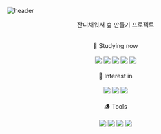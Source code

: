![header](https://capsule-render.vercel.app/api?type=transparent&fontColor=5F7B48&height=100&text=Green Forest&animation=twinkling&fontSize=50&fontAlign=52)
<div align="center">
  <p>잔디채워서 숲 만들기 프로젝트<p>
</div>
<br>
<div align="center">
  🌿 Studying now<br><br>
  <img src="https://img.shields.io/badge/HTML5-D6EAC7?style=flat&logo=HTML5&logoColor=white"/>
  <img src="https://img.shields.io/badge/CSS3-A8C095?style=flat&logo=CSS3&logoColor=white"/>
  <img src="https://img.shields.io/badge/JavaScript-7F976C?style=flat&logo=JavaScript&logoColor=white"/>
  <img src="https://img.shields.io/badge/React-536645?style=flat&logo=React&logoColor=white"/>
  <img src="https://img.shields.io/badge/Python-323D29?style=flat&logo=Python&logoColor=white"/><br><br>
  🌳 Interest in<br><br>
  <img src="https://img.shields.io/badge/TypeScript-B0C89E?style=flat&logo=TypeScript&logoColor=white"/>
  <img src="https://img.shields.io/badge/Flutter-79896D?style=flat&logo=Flutter&logoColor=white"/>
  <img src="https://img.shields.io/badge/Next.js-435138?style=flat&logo=Next.js&logoColor=white"/><br><br>
  🪵 Tools<br><br>
  <img src="https://img.shields.io/badge/Visual Studio Code-C5C5C5?style=flat&logo=Visual Studio Code&logoColor=white"/>
  <img src="https://img.shields.io/badge/Visual Studio IDE-929292?style=flat&logo=Visual Studio IDE&logoColor=white"/>
  <img src="https://img.shields.io/badge/Xcode-676767?style=flat&logo=Xcode&logoColor=white"/>
  <img src="https://img.shields.io/badge/Eclipse IDE-3E3E3E?style=flat&logo=Eclipse IDE&logoColor=white"/><br><br><br><br>
</div>




<!--
**reinexxism/reinexxism** is a ✨ _special_ ✨ repository because its `README.md` (this file) appears on your GitHub profile.

Here are some ideas to get you started:

- 🔭 I’m currently working on ...
- 🌱 I’m currently learning ...
- 👯 I’m looking to collaborate on ...
- 🤔 I’m looking for help with ...
- 💬 Ask me about ...
- 📫 How to reach me: ...
- 😄 Pronouns: ...
- ⚡ Fun fact: ...
-->
